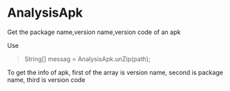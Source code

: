 # AnalysisApk
Get the package name,version name,version code of an apk

Use

>String[] messag = AnalysisApk.unZip(path);
        
To get the info of apk, first of the array is version name, second is package name, third is version code

